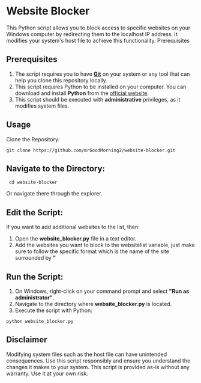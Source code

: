 # Website Blocker

This Python script allows you to block access to specific websites on your Windows computer by redirecting them to the localhost IP address. It modifies your system's host file to achieve this functionality.
Prerequisites

## Prerequisites
1. The script requires you to have [**Git**](https://git-scm.com/downloads) on your system or any tool that can help you clone this repository locally.
2. This script requires Python to be installed on your computer. You can download and install **Python** from the [official website](https://www.python.org/downloads/).
3. This script should be executed with **administrative** privileges, as it modifies system files.    

## Usage

Clone the Repository:
```console
git clone https://github.com/mrGoodMorning2/website-blocker.git
```
## Navigate to the Directory:

```console
 cd website-blocker
```

Or navigate there through the explorer.

## Edit the Script:
If you want to add additional websites to the list, then:
1. Open the **website_blocker.py** file in a text editor.
2. Add the websites you want to block to the websitelist variable, just make sure to follow the specific format which is the name of the site surrounded by **"**

## Run the Script:
1. On Windows, right-click on your command prompt and select **"Run as administrator"**.
2. Navigate to the directory where **website_blocker.py** is located.
3. Execute the script with Python:

```console
python website_blocker.py
```

## Disclaimer
Modifying system files such as the host file can have unintended consequences. Use this script responsibly and ensure you understand the changes it makes to your system.
This script is provided as-is without any warranty. Use it at your own risk.
